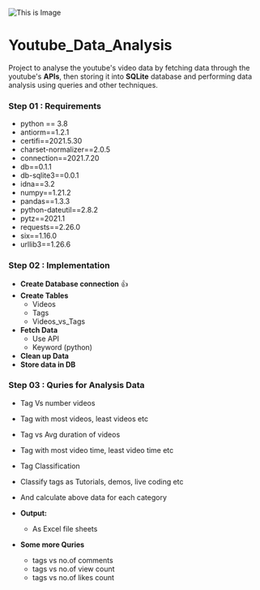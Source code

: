 ![This is Image](https://www.kindpng.com/picc/m/432-4328812_youtube-analytics-you-tube-logo-hd-png-download.png)
# Youtube_Data_Analysis
Project to analyse the youtube's video data by fetching data through the youtube's **APIs**,
then storing it into **SQLite** database and performing data analysis using queries and other techniques.
### Step 01 : Requirements
* python == 3.8
* antiorm==1.2.1
* certifi==2021.5.30
* charset-normalizer==2.0.5
* connection==2021.7.20
* db==0.1.1
* db-sqlite3==0.0.1
* idna==3.2
* numpy==1.21.2
* pandas==1.3.3
* python-dateutil==2.8.2
* pytz==2021.1
* requests==2.26.0
* six==1.16.0
* urllib3==1.26.6

### Step 02 : Implementation
- **Create Database connection** 👍
- **Create Tables**
  - Videos
  - Tags
  - Videos_vs_Tags
- **Fetch Data**
  - Use API
  - Keyword (python)
- **Clean up Data**
- **Store data in DB**

### Step 03 : Quries for Analysis Data
* Tag Vs number videos
* Tag with most videos, least videos etc
* Tag vs Avg duration of videos
* Tag with most video time, least video time etc
* Tag Classification
* Classify tags as Tutorials, demos, live coding etc
* And calculate above data for each category

* **Output:**
  * As Excel file sheets
* **Some more Quries**
  * tags vs no.of comments
  * tags vs no.of view count
  * tags vs no.of likes count 


